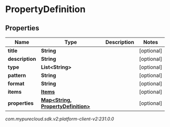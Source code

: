 # PropertyDefinition


## Properties

| Name | Type | Description | Notes |
| ------------ | ------------- | ------------- | ------------- |
| **title** | **String** |  |  [optional] |
| **description** | **String** |  |  [optional] |
| **type** | **List&lt;String&gt;** |  |  [optional] |
| **pattern** | **String** |  |  [optional] |
| **format** | **String** |  |  [optional] |
| **items** | [**Items**](Items) |  |  [optional] |
| **properties** | [**Map&lt;String, PropertyDefinition&gt;**](PropertyDefinition) |  |  [optional] |




_com.mypurecloud.sdk.v2:platform-client-v2:231.0.0_
